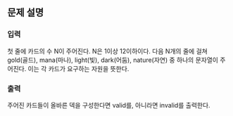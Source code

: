 ## 문제 설명


### 입력
첫 줄에 카드의 수 N이 주어진다. N은 1이상 12이하이다. 다음 N개의 줄에 걸쳐 gold(골드), mana(마나), light(빛), dark(어둠), nature(자연) 중 하나의 문자열이 주어진다.
이는 각 카드가 요구하는 자원을 뜻한다.

### 출력
주어진 카드들이 올바른 덱을 구성한다면 valid를, 아니라면 invalid를 출력한다.
